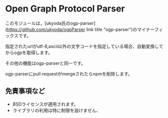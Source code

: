 # Open Graph Protocol Parser
このモジュールは，[ukyoda氏のogp-parser](https://github.com/ukyoda/ogpParser link title "ogp-parser")のマイナーフィックスです。

指定されたurlがutf-8,ascii以外の文字コードを指定している場合、自動変換してからogpを取得します。

その他の機能はogp-parserと同一です。

ogp-parserにpull requestがmergeされたらnpmを削除します。

## 免責事項など
* BSDライセンスが適用されます。
* ライブラリの利用は特に制限を設けません、

